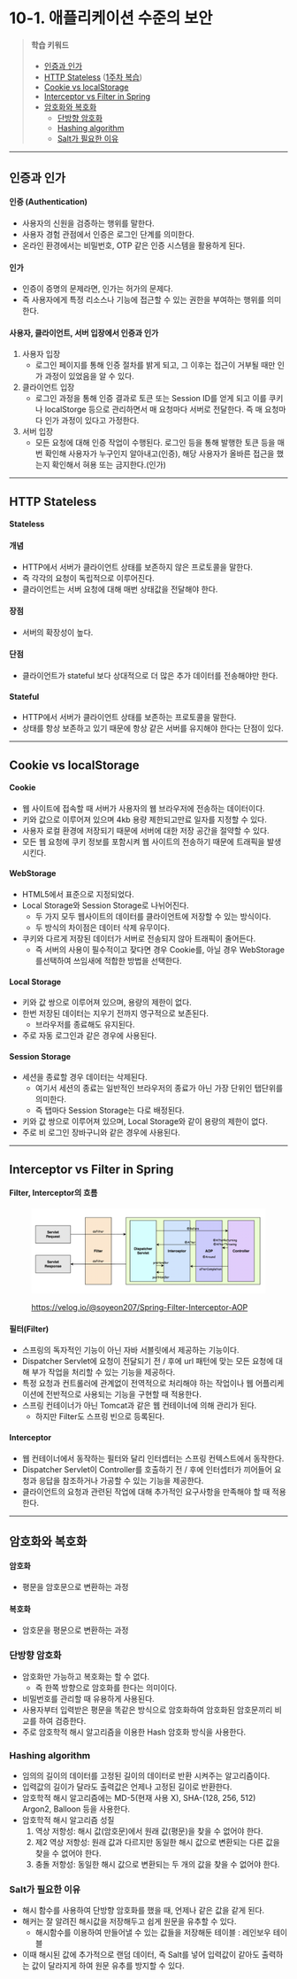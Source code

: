 # 10-1. 애플리케이션 수준의 보안

> #### 학습 키워드
>
> * [인증과 인가](10-1..md#undefined-1)
> * [HTTP Stateless](10-1..md#http-stateless) ([1주차 복습](../week-1/1-1.md))
> * [Cookie vs localStorage](10-1..md#cookie-vs-localstorage)
> * [Interceptor vs Filter in Spring](10-1..md#interceptor-vs-filter-in-spring)
> * [암호화와 복호화](10-1..md#undefined-7)
>   * [단방향 암호화](10-1..md#undefined-10)
>   * [Hashing algorithm](10-1..md#hashing-algorithm)
>   * [Salt가 필요한 이유](10-1..md#salt)

***

## 인증과 인가

#### 인증 (Authentication)

* 사용자의 신원을 검증하는 행위를 말한다.
* 사용자 경험 관점에서 인증은 로그인 단계를 의미한다.
* 온라인 환경에서는 비밀번호, OTP 같은 인증 시스템을 활용하게 된다.

#### 인가

* 인증이 증명의 문제라면, 인가는 허가의 문제다.
* 즉 사용자에게 특정 리소스나 기능에 접근할 수 있는 권한을 부여하는 행위를 의미한다.

#### 사용자, 클라이언트, 서버 입장에서 인증과 인가

1. 사용자 입장
   * 로그인 페이지를 통해 인증 절차를 밝게 되고, 그 이후는 접근이 거부될 때만 인가 과정이 있었음을 알 수 있다.
2. 클라이언트 입장
   * 로그인 과정을 통해 인증 결과로 토큰 또는 Session ID를 얻게 되고 이를 쿠키나 localStorge 등으로 관리하면서 매 요청마다 서버로 전달한다. 즉 매 요청마다 인가 과정이 있다고 가정한다.
3. 서버 입장
   * 모든 요청에 대해 인증 작업이 수행된다. 로그인 등을 통해 발행한 토큰 등을 매번 확인해 사용자가 누구인지 알아내고(인증), 해당 사용자가 올바른 접근을 했는지 확인해서 혀용 또는 금지한다.(인가)

***

## HTTP Stateless

#### Stateless

#### 개념

* HTTP에서 서버가 클라이언트 상태를 보존하지 않은 프로토콜을 말한다.
* 즉 각각의 요청이 독립적으로 이루어진다.
* 클라이언트는 서버 요청에 대해 매번 상태값을 전달해야 한다.

#### 장점

* 서버의 확장성이 높다.

#### 단점

* 클라이언트가 stateful 보다 상대적으로 더 많은 추가 데이터를 전송해야만 한다.

#### Stateful

* HTTP에서 서버가 클라이언트 상태를 보존하는 프로토콜을 말한다.
* 상태를 항상 보존하고 있기 때문에 항상 같은 서버를 유지해야 한다는 단점이 있다.

***

## Cookie vs localStorage

#### Cookie

* 웹 사이트에 접속할 때 서버가 사용자의 웹 브라우저에 전송하는 데이터이다.
* 키와 값으로 이루어져 있으며 4kb 용량 제한되고만료 일자를 지정할 수 있다.
* 사용자 로컬 환경에 저장되기 때문에 서버에 대한 저장 공간을 절약할 수 있다.
* 모든 웹 요청에 쿠키 정보를 포함시켜 웹 사이트의 전송하기 때문에 트래픽을 발생시킨다.

#### WebStorage

* HTML5에서 표준으로 지정되었다.
* Local Storage와 Session Storage로 나뉘어진다.
  * 두 가지 모두 웹사이트의 데이터를 클라이언트에 저장할 수 있는 방식이다.
  * 두 방식의 차이점은 데이터 삭제 유무이다.
* 쿠키와 다르게 저장된 데이터가 서버로 전송되지 않아 트래픽이 줄어든다.
  * 즉 서버의 사용이 필수적이고 잦다면 경우 Cookie를, 아닐 경우 WebStorage를선택하여 쓰임새에 적합한 방법을 선택한다.

#### Local Storage

* 키와 값 쌍으로 이루어져 있으며, 용량의 제한이 없다.
* 한번 저장된 데이터는 지우기 전까지 영구적으로 보존된다.
  * 브라우저를 종료해도 유지된다.
* 주로 자동 로그인과 같은 경우에 사용된다.

#### Session Storage

* 세션을 종료할 경우 데이터는 삭제된다.
  * 여기서 세션의 종료는 일반적인 브라우저의 종료가 아닌 가장 단위인 탭단위를 의미한다.
  * 즉 탭마다 Session Storage는 다로 배정된다.
* 키와 값 쌍으로 이루어져 있으며, Local Storage와 같이 용량의 제한이 없다.
* 주로 비 로그인 장바구니와 같은 경우에 사용된다.

***

## Interceptor vs Filter in Spring

#### Filter, Interceptor의 흐름

<figure><img src="../../.gitbook/assets/image (2).png" alt=""><figcaption><p><a href="https://velog.io/@soyeon207/Spring-Filter-Interceptor-AOP">https://velog.io/@soyeon207/Spring-Filter-Interceptor-AOP</a></p></figcaption></figure>

#### 필터(Filter)

* 스프링의 독자적인 기능이 아닌 자바 서블릿에서 제공하는 기능이다.
* Dispatcher Servlet에 요청이 전달되기 전 / 후에 url 패턴에 맞는 모든 요청에 대해 부가 작업을 처리할 수 있는 기능을 제공하다.
* 특정 요청과 컨트롤러에 관계없이 전역적으로 처리해야 하는 작업이나 웹 어플리케이션에 전반적으로 사용되는 기능을 구현할 때 적용한다.
* 스프링 컨테이너가 아닌 Tomcat과 같은 웹 컨테이너에 의해 관리가 된다.
  * 하지만 Filter도 스프링 빈으로 등록된다.

#### Interceptor

* 웹 컨테이너에서 동작하는 필터와 달리 인터셉터는 스프링 컨텍스트에서 동작한다.
* Dispatcher Servlet이 Controller를 호출하기 전 / 후에 인터셉터가 끼어들어 요청과 응답을 참조하거나 가공할 수 있는 기능을 제공한다.
* 클라이언트의 요청과 관련된 작업에 대해 추가적인 요구사항을 만족해야 할 때 적용한다.

***

## 암호화와 복호화

#### 암호화

* 평문을 암호문으로 변환하는 과정

#### 복호화

* 암호문을 평문으로 변환하는 과정

### 단방향 암호화

* 암호화만 가능하고 복호화는 할 수 없다.
  * 즉 한쪽 방향으로 암호화를 한다는 의미이다.
* 비밀번호를 관리할 때 유용하게 사용된다.
* 사용자부터 입력받은 평문을 똑같은 방식으로 암호화하여 암호화된 암호문끼리 비교를 하여 검증한다.
* 주로 암호학적 해시 알고리즘을 이용한 Hash 암호화 방식을 사용한다.

### Hashing algorithm

* 임의의 길이의 데이터를 고정된 길이의 데이터로 반환 시켜주는 알고리즘이다.
* 입력값의 길이가 달라도 출력값은 언제나 고정된 길이로 반환한다.
* 암호학적 해시 알고리즘에는 MD-5(현재 사용 X), SHA-(128, 256, 512)\
  Argon2, Balloon 등을 사용한다.
* 암호학적 해시 알고리즘 성질
  1. 역상 저항성: 해시 값(암호문)에서 원래 값(평문)을 찾을 수 없어야 한다.
  2. 제2 역상 저항성: 원래 값과 다르지만 동일한 해시 값으로 변환되는 다른 값을 찾을 수 없어야 한다.
  3. 충돌 저항성: 동일한 해시 값으로 변환되는 두 개의 값을 찾을 수 없어야 한다.

### Salt가 필요한 이유

* 해시 함수를 사용하여 단방향 암호화를 했을 때, 언제나 같은 값을 같게 된다.
* 해커는 잘 알려진 해시값을 저장해두고 쉽게 원문을 유추할 수 있다.
  * 해시함수를 이용하여 만들어낼 수 있는 값들을 저장해둔 테이블 : 레인보우 테이블
* 이때 해시된 값에 추가적으로 랜덤 데이터, 즉 Salt를 넣어 입력값이 같아도 출력하는 값이 달라지게 하여 원문 유추를 방지할 수 있다.
